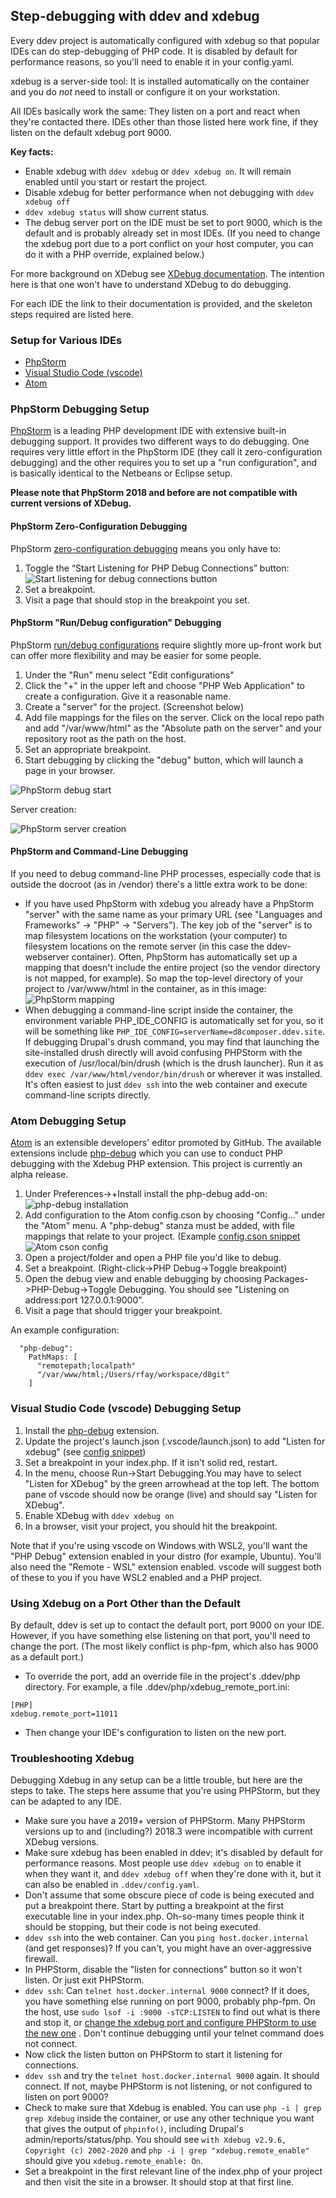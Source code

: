 ## Step-debugging with ddev and xdebug

Every ddev project is automatically configured with xdebug so that popular IDEs can do step-debugging of PHP code. It is disabled by default for performance reasons, so you'll need to enable it in your config.yaml.

xdebug is a server-side tool: It is installed automatically on the container and you do *not* need to install or configure it on your workstation.

All IDEs basically work the same: They listen on a port and react when they're contacted there. IDEs other than those listed here work fine, if they listen on the default xdebug port 9000.

**Key facts:**

* Enable xdebug with `ddev xdebug` or `ddev xdebug on`. It will remain enabled until you start or restart the project.
* Disable xdebug for better performance when not debugging with `ddev xdebug off`
* `ddev xdebug status` will show current status.
* The debug server port on the IDE must be set to port 9000, which is the default and is probably already set in most IDEs. (If you need to change the xdebug port due to a port conflict on your host computer, you can do it with a PHP override, explained below.)

For more background on XDebug see [XDebug documentation](https://xdebug.org/docs/remote). The intention here is that one won't have to understand XDebug to do debugging.

For each IDE the link to their documentation is provided, and the skeleton steps required are listed here.

### Setup for Various IDEs

* [PhpStorm](#phpstorm)
* [Visual Studio Code (vscode)](#vscode)
* [Atom](#atom)

<a name="phpstorm"></a>

### PhpStorm Debugging Setup

[PhpStorm](https://www.jetbrains.com/phpstorm/download) is a leading PHP development IDE with extensive built-in debugging support. It provides two different ways to do debugging. One requires very little effort in the PhpStorm IDE (they call it zero-configuration debugging) and the other requires you to set up a "run configuration", and is basically identical to the Netbeans or Eclipse setup.

**Please note that PhpStorm 2018 and before are not compatible with current versions of XDebug.**

#### PhpStorm Zero-Configuration Debugging

PhpStorm [zero-configuration debugging](https://confluence.jetbrains.com/display/PhpStorm/Zero-configuration+Web+Application+Debugging+with+Xdebug+and+PhpStorm) means you only have to:

1. Toggle the “Start Listening for PHP Debug Connections” button:
  ![Start listening for debug connections button](images/phpstorm_listen_for_debug_connections.png)
2. Set a breakpoint.
3. Visit a page that should stop in the breakpoint you set.

#### PhpStorm "Run/Debug configuration" Debugging

PhpStorm [run/debug configurations](https://www.jetbrains.com/help/phpstorm/creating-and-editing-run-debug-configurations.html) require slightly more up-front work but can offer more flexibility and may be easier for some people.

1. Under the "Run" menu select "Edit configurations"
2. Click the "+" in the upper left and choose "PHP Web Application" to create a configuration. Give it a reasonable name.
3. Create a "server" for the project. (Screenshot below)
4. Add file mappings for the files on the server. Click on the local repo path and add "/var/www/html" as the "Absolute path on the server" and your repository root as the path on the host.
5. Set an appropriate breakpoint.
6. Start debugging by clicking the "debug" button, which will launch a page in your browser.

![PhpStorm debug start](images/phpstorm_config_debug_button.png)

Server creation:

![PhpStorm server creation](images/phpstorm_config_server_config.png)

#### PhpStorm and Command-Line Debugging

If you need to debug command-line PHP processes, especially code that is outside the docroot (as in /vendor) there's a little extra work to be done:

* If you have used PhpStorm with xdebug you already have a PhpStorm "server" with the same name as your primary URL (see "Languages and Frameworks" -> "PHP" -> "Servers"). The key job of the "server" is to map filesystem locations on the workstation (your computer) to filesystem locations on the remote server (in this case the ddev-webserver container). Often, PhpStorm has automatically set up a mapping that doesn't include the entire project (so the vendor directory is not mapped, for example). So map the top-level directory of your project to /var/www/html in the container, as in this image:
![PhpStorm mapping](images/PHPStormServerMapping.png)
* When debugging a command-line script inside the container, the environment variable PHP_IDE_CONFIG is automatically set for you, so it will be something like `PHP_IDE_CONFIG=serverName=d8composer.ddev.site`.  If debugging Drupal's drush command, you may find that launching the site-installed drush directly will avoid confusing PHPStorm with the execution of /usr/local/bin/drush (which is the drush launcher). Run it as `ddev exec /var/www/html/vendor/bin/drush` or wherever it was installed. It's often easiest to just `ddev ssh` into the web container and execute command-line scripts directly.

<a name="atom"></a>

### Atom Debugging Setup

[Atom](https://atom.io/) is an extensible developers' editor promoted by GitHub. The available extensions include [php-debug](https://atom.io/packages/php-debug) which you can use to conduct PHP debugging with the Xdebug PHP extension. This project is currently an alpha release.

1. Under Preferences->+Install install the php-debug add-on:
![php-debug installation](images/atom_php_debug_install.png)
2. Add configuration to the Atom config.cson by choosing "Config..." under the "Atom" menu. A "php-debug" stanza must be added, with file mappings that relate to your project. (Example [config.cson snippet](snippets/atom_config_cson_snippet.txt)
![Atom cson config](images/atom_cson_config.png)
3. Open a project/folder and open a PHP file you'd like to debug.
4. Set a breakpoint. (Right-click->PHP Debug->Toggle breakpoint)
5. Open the debug view and enable debugging by choosing Packages->PHP-Debug->Toggle Debugging. You should see "Listening on address:port 127.0.0.1:9000".
6. Visit a page that should trigger your breakpoint.

An example configuration:

```
  "php-debug":
    PathMaps: [
      "remotepath;localpath"
      "/var/www/html;/Users/rfay/workspace/d8git"
    ]
```

<a name="vscode"></a>

### Visual Studio Code (vscode) Debugging Setup

1. Install the [php-debug](https://marketplace.visualstudio.com/items?itemName=felixfbecker.php-debug) extension.
2. Update the project's launch.json (.vscode/launch.json) to add "Listen for xdebug" (see [config snippet](snippets/launch.json))
3. Set a breakpoint in your index.php. If it isn't solid red, restart.
4. In the menu, choose Run->Start Debugging.You may have to select "Listen for XDebug" by the green arrowhead at the top left. The bottom pane of vscode should now be orange (live) and should say "Listen for XDebug".
5. Enable XDebug with `ddev xdebug on`
6. In a browser, visit your project, you should hit the breakpoint.

Note that if you're using vscode on Windows with WSL2, you'll want the "PHP Debug" extension enabled in your distro (for example, Ubuntu). You'll also need the "Remote - WSL" extension enabled. vscode will suggest both of these to you if you have WSL2 enabled and a PHP project.

### Using Xdebug on a Port Other than the Default

By default, ddev is set up to contact the default port, port 9000 on your IDE. However, if you have something else listening on that port, you'll need to change the port. (The most likely conflict is php-fpm, which also has 9000 as a default port.)

* To override the port, add an override file in the project's .ddev/php directory. For example, a file .ddev/php/xdebug_remote_port.ini:

```
[PHP]
xdebug.remote_port=11011
```

* Then change your IDE's configuration to listen on the new port.

### Troubleshooting Xdebug

Debugging Xdebug in any setup can be a little trouble, but here are the steps to take. The steps here assume that you're using PHPStorm, but they can be adapted to any IDE.

* Make sure you have a 2019+ version of PHPStorm. Many PHPStorm versions up to and (including?) 2018.3 were incompatible with current XDebug versions.
* Make sure xdebug has been enabled in ddev; it's disabled by default for performance reasons. Most people use `ddev xdebug on` to enable it when they want it, and `ddev xdebug off` when they're done with it, but it can also be enabled in `.ddev/config.yaml`.
* Don't assume that some obscure piece of code is being executed and put a breakpoint there. Start by putting a breakpoint at the first executable line in your index.php. Oh-so-many times people think it should be stopping, but their code is not being executed.
* `ddev ssh` into the web container. Can you `ping host.docker.internal` (and get responses)? If you can't, you might have an over-aggressive firewall.
* In PHPStorm, disable the "listen for connections" button so it won't listen. Or just exit PHPStorm.
* `ddev ssh`: Can `telnet host.docker.internal 9000` connect? If it does, you have something else running on port 9000, probably php-fpm. On the host, use `sudo lsof -i :9000 -sTCP:LISTEN` to find out what is there and stop it, or [change the xdebug port and configure PHPStorm to use the new one](#using-xdebug-on-a-port-other-than-the-default) . Don't continue debugging until your telnet command does not connect.
* Now click the listen button on PHPStorm to start it listening for connections.
* `ddev ssh` and try the `telnet host.docker.internal 9000` again. It should connect. If not, maybe PHPStorm is not listening, or not configured to listen on port 9000?
* Check to make sure that Xdebug is enabled. You can use `php -i | grep grep Xdebug` inside the container, or use any other technique you want that gives the output of `phpinfo()`, including Drupal's admin/reports/status/php. You should see `with Xdebug v2.9.6, Copyright (c) 2002-2020` and `php -i | grep "xdebug.remote_enable"` should give you `xdebug.remote_enable: On`.
* Set a breakpoint in the first relevant line of the index.php of your project and then visit the site in a browser. It should stop at that first line.

